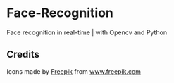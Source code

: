 # Face-Recognition
 Face recognition in real-time | with Opencv and Python

## Credits

Icons made by [Freepik](https://www.freepik.com) from www.freepik.com
